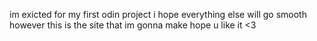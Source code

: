 im exicted for my first odin project i hope everything else will go smooth however this is the site that im gonna make hope u like it <3

